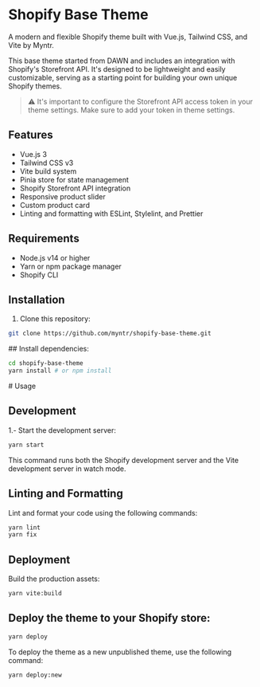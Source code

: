 # Shopify Base Theme

A modern and flexible Shopify theme built with Vue.js, Tailwind CSS, and Vite by Myntr.

This base theme started from DAWN and includes an integration with Shopify's Storefront API. It's designed to be lightweight and easily customizable, serving as a starting point for building your own unique Shopify themes.

> :warning: It's important to configure the Storefront API access token in your theme settings. Make sure to add your token in theme settings.

## Features

- Vue.js 3
- Tailwind CSS v3
- Vite build system
- Pinia store for state management
- Shopify Storefront API integration
- Responsive product slider
- Custom product card
- Linting and formatting with ESLint, Stylelint, and Prettier

## Requirements

- Node.js v14 or higher
- Yarn or npm package manager
- Shopify CLI

## Installation

1. Clone this repository:

```bash
git clone https://github.com/myntr/shopify-base-theme.git
```

## Install dependencies:

```bash
cd shopify-base-theme
yarn install # or npm install
```

# Usage

## Development

1.- Start the development server:

```bash
yarn start
```

This command runs both the Shopify development server and the Vite development server in watch mode.

## Linting and Formatting

Lint and format your code using the following commands:

```bash
yarn lint
yarn fix
```

## Deployment

Build the production assets:

```bash
yarn vite:build
```

## Deploy the theme to your Shopify store:

```bash
yarn deploy
```

To deploy the theme as a new unpublished theme, use the following command:

```bash
yarn deploy:new
```
